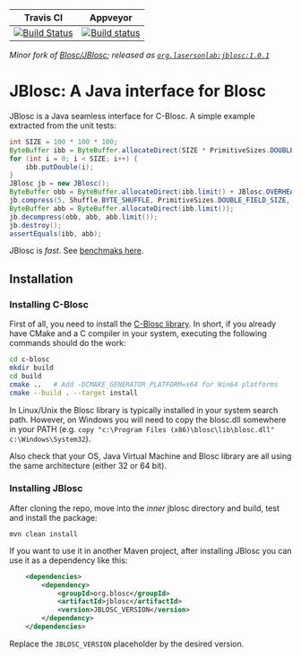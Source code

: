 | **Travis CI** | **Appveyor** |
|---------------|--------------|
|[![Build Status](https://travis-ci.org/lasersonlab/JBlosc.svg?branch=master)](https://travis-ci.org/lasersonlab/JBlosc) |[![Build status](https://ci.appveyor.com/api/projects/status/am0bqlei05iw83rs?svg=true)](https://ci.appveyor.com/project/FrancescAlted/jblosc-9eoe9)|

*Minor fork of [Blosc/JBlosc](https://github.com/Blosc/JBlosc); released as [`org.lasersonlab:jblosc:1.0.1`](https://oss.sonatype.org/content/repositories/releases/org/lasersonlab/jblosc/1.0.1/)*

# JBlosc: A Java interface for Blosc

JBlosc is a Java seamless interface for C-Blosc.  A simple example extracted from the unit tests:

```java
int SIZE = 100 * 100 * 100;
ByteBuffer ibb = ByteBuffer.allocateDirect(SIZE * PrimitiveSizes.DOUBLE_FIELD_SIZE);
for (int i = 0; i < SIZE; i++) {
    ibb.putDouble(i);
}
JBlosc jb = new JBlosc();
ByteBuffer obb = ByteBuffer.allocateDirect(ibb.limit() + JBlosc.OVERHEAD);
jb.compress(5, Shuffle.BYTE_SHUFFLE, PrimitiveSizes.DOUBLE_FIELD_SIZE, ibb, ibb.limit(), obb, obb.limit());
ByteBuffer abb = ByteBuffer.allocateDirect(ibb.limit());
jb.decompress(obb, abb, abb.limit());
jb.destroy();
assertEquals(ibb, abb);
```

JBlosc is *fast*.  See [benchmaks here](https://github.com/Blosc/JBlosc/blob/master/Benchmarks.md).

## Installation

### Installing C-Blosc

First of all, you need to install the [C-Blosc library](https://github.com/Blosc/c-blosc). In short, if you already have CMake and a C compiler in your system, executing the following commands should do the work:

```bash
cd c-blosc
mkdir build
cd build
cmake ..   # Add -DCMAKE_GENERATOR_PLATFORM=x64 for Win64 platforms
cmake --build . --target install
```

In Linux/Unix the Blosc library is typically installed in your system search path.  However, on Windows you will need to copy the blosc.dll somewhere in your PATH (e.g. `copy "c:\Program Files (x86)\blosc\lib\blosc.dll" c:\Windows\System32`).

Also check that your OS, Java Virtual Machine and Blosc library are all using the same architecture (either 32 or 64 bit).

### Installing JBlosc
After cloning the repo, move into the *inner* jblosc directory and build, test and install the package:

```
mvn clean install
```

If you want to use it in another Maven project, after installing JBlosc you can use it as a dependency like this:

```xml
    <dependencies>
        <dependency>
            <groupId>org.blosc</groupId>
            <artifactId>jblosc</artifactId>
            <version>JBLOSC_VERSION</version>
        </dependency>
    </dependencies>
```

Replace the `JBLOSC_VERSION` placeholder by the desired version.
